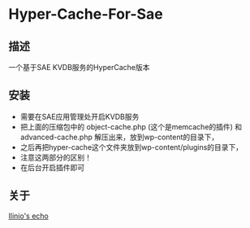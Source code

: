 # Hyper-Cache-For-Sae

## 描述
一个基于SAE KVDB服务的HyperCache版本

## 安装
- 需要在SAE应用管理处开启KVDB服务
- 把上面的压缩包中的 object-cache.php (这个是memcache的插件) 和 advanced-cache.php 解压出来，放到wp-content的目录下，
- 之后再把hyper-cache这个文件夹放到wp-content/plugins的目录下，
- 注意这两部分的区别！
- 在后台开启插件即可

## 关于

[Ilinio's echo](http://ilinio.com) 
